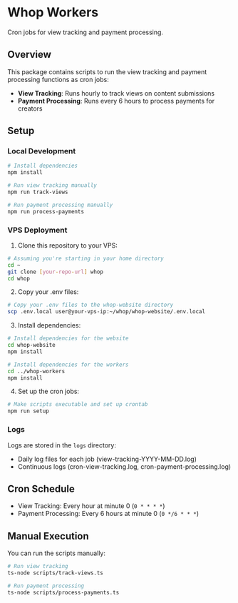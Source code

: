 # Whop Workers

Cron jobs for view tracking and payment processing.

## Overview

This package contains scripts to run the view tracking and payment processing functions as cron jobs:

- **View Tracking**: Runs hourly to track views on content submissions
- **Payment Processing**: Runs every 6 hours to process payments for creators

## Setup

### Local Development

```bash
# Install dependencies
npm install

# Run view tracking manually
npm run track-views

# Run payment processing manually
npm run process-payments
```

### VPS Deployment

1. Clone this repository to your VPS:

```bash
# Assuming you're starting in your home directory
cd ~
git clone [your-repo-url] whop
cd whop
```

2. Copy your .env files:

```bash
# Copy your .env files to the whop-website directory
scp .env.local user@your-vps-ip:~/whop/whop-website/.env.local
```

3. Install dependencies:

```bash
# Install dependencies for the website
cd whop-website
npm install

# Install dependencies for the workers
cd ../whop-workers
npm install
```

4. Set up the cron jobs:

```bash
# Make scripts executable and set up crontab
npm run setup
```

### Logs

Logs are stored in the `logs` directory:

- Daily log files for each job (view-tracking-YYYY-MM-DD.log)
- Continuous logs (cron-view-tracking.log, cron-payment-processing.log)

## Cron Schedule

- View Tracking: Every hour at minute 0 (`0 * * * *`)
- Payment Processing: Every 6 hours at minute 0 (`0 */6 * * *`)

## Manual Execution

You can run the scripts manually:

```bash
# Run view tracking
ts-node scripts/track-views.ts

# Run payment processing
ts-node scripts/process-payments.ts
``` 